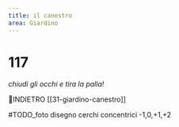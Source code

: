 ```yaml
---
title: il canestro
area: Giardino
---
```

# 117
_chiudi gli occhi e tira la palla!_


👣INDIETRO [[31-giardino-canestro]]

#TODO_foto disegno cerchi concentrici -1,0,+1,+2
